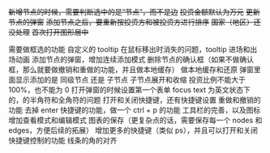 ~~新增节点的时候，需要判断选中的是“节点”，而不是边~~
~~投资金额默认为万元~~
~~更新节点的弹窗~~
~~添加节点之后，要重新按投资方和被投资方进行排序~~
~~国家（地区）还没处理~~
~~首次打开图形居中~~

需要做框选的功能
自定义的 tooltip 在鼠标移出时消失的问题，tooltip 进场和出场动画
添加节点的弹窗，增加连续添加模式
删除节点的确认框（如果不做确认框，那么就要做撤销和重做的功能，并且做本地缓存）
做本地缓存和还原
弹窗里面显示添加的是 同级节点 还是 子节点
子节点展开和收缩
投资比例不能大于 100%，也不能为 0
打开弹窗的时候设置第一个表单 focus
text 为英文状态下的，的半角符和全角符的问题
打开和关闭快捷键，还有快捷键设置
重做和撤销的功能
去掉 enter 快捷键的功能，做一个 ctrl + p 的功能
工具栏的完善，以及图标
增加查看模式和编辑模式
图表的保存（更复杂点的话，需要保存每一个 nodes 和 edges，方便后续的拓展）
增加更多的快捷键（类似 ps），并且可以打开和关闭快捷键控制的功能
线条的角的对齐

